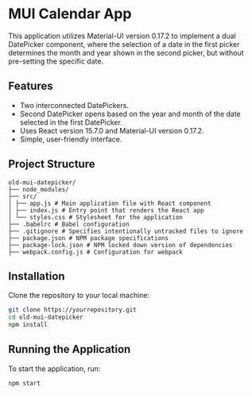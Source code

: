 # MUI Calendar App

This application utilizes Material-UI version 0.17.2 to implement a dual DatePicker component, where the selection of a date in the first picker determines the month and year shown in the second picker, but without pre-setting the specific date.

## Features

- Two interconnected DatePickers.
- Second DatePicker opens based on the year and month of the date selected in the first DatePicker.
- Uses React version 15.7.0 and Material-UI version 0.17.2.
- Simple, user-friendly interface.

## Project Structure

```
old-mui-datepicker/
├── node_modules/
├── src/
│ ├── app.js # Main application file with React component
│ ├── index.js # Entry point that renders the React app
│ └── styles.css # Stylesheet for the application
├── .babelrc # Babel configuration
├── .gitignore # Specifies intentionally untracked files to ignore
├── package.json # NPM package specifications
├── package-lock.json # NPM locked down version of dependencies
├── webpack.config.js # Configuration for webpack
```

## Installation

Clone the repository to your local machine:

```bash
git clone https://yourrepository.git
cd old-mui-datepicker
npm install
```

## Running the Application

To start the application, run:

```bash
npm start
```
